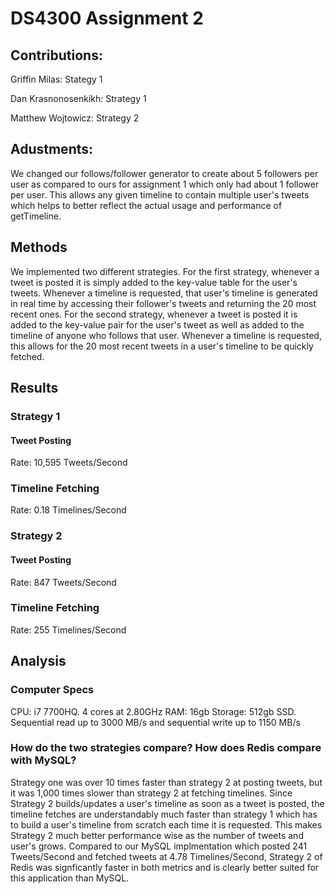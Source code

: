 # DS4300 Assignment 2
## Contributions: 
Griffin Milas: Stategy 1

Dan Krasnonosenkikh: Strategy 1

Matthew Wojtowicz: Strategy 2

## Adustments: 
We changed our follows/follower generator to create about 5 followers per user as compared to ours for assignment 1 which only had about 1 follower per user. This allows any given timeline to contain multiple user's tweets which helps to better reflect the actual usage and performance of getTimeline.

## Methods
We implemented two different strategies. For the first strategy, whenever a tweet is posted it is simply added to the key-value table for the user's tweets. Whenever a timeline is requested, that user's timeline is generated in real time by accessing their follower's tweets and returning the 20 most recent ones. For the second strategy, whenever a tweet is posted it is added to the key-value pair for the user's tweet as well as added to the timeline of anyone who follows that user. Whenever a timeline is requested, this allows for the 20 most recent tweets in a user's timeline to be quickly fetched. 

## Results

### Strategy 1

#### Tweet Posting
Rate: 10,595 Tweets/Second

### Timeline Fetching
Rate: 0.18 Timelines/Second

### Strategy 2

#### Tweet Posting
Rate: 847 Tweets/Second

### Timeline Fetching
Rate: 255 Timelines/Second


## Analysis
### Computer Specs
CPU: i7 7700HQ. 4 cores at 2.80GHz
RAM: 16gb 
Storage: 512gb SSD. Sequential read up to 3000 MB/s and sequential write up to 1150 MB/s

### How do the two strategies compare? How does Redis compare with MySQL?
Strategy one was over 10 times faster than strategy 2 at posting tweets, but it was 1,000 times slower than strategy 2 at fetching timelines. Since Strategy 2 builds/updates a user's timeline as soon as a tweet is posted, the timeline fetches are understandably much faster than strategy 1 which has to build a user's timeline from scratch each time it is requested. This makes Strategy 2 much better performance wise as the number of tweets and user's grows. Compared to our MySQL implmentation which posted 241 Tweets/Second and fetched tweets at 4.78 Timelines/Second, Strategy 2 of Redis was signficantly faster in both metrics and is clearly better suited for this application than MySQL. 
